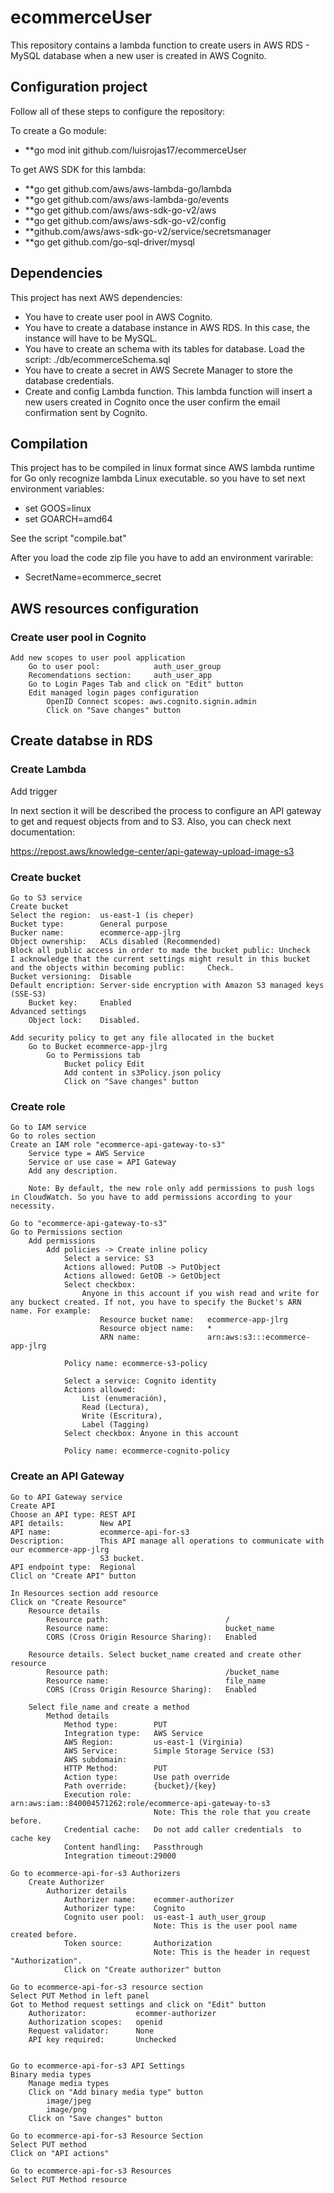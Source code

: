 # ecommerceUser
This repository contains a lambda function to create users in AWS RDS - MySQL database when a new user is created in AWS Cognito.

## Configuration project
Follow all of these steps to configure the repository:

To create a Go module: 
- **go mod init github.com/luisrojas17/ecommerceUser

To get AWS SDK for this lambda:
- **go get github.com/aws/aws-lambda-go/lambda
- **go get github.com/aws/aws-lambda-go/events
- **go get github.com/aws/aws-sdk-go-v2/aws
- **go get github.com/aws/aws-sdk-go-v2/config
- **github.com/aws/aws-sdk-go-v2/service/secretsmanager
- **go get github.com/go-sql-driver/mysql

## Dependencies
This project has next AWS dependencies: 

- You have to create user pool in AWS Cognito.
- You have to create a database instance in AWS RDS. In this case, the instance will have to be MySQL.
- You have to create an schema with its tables for database. Load the script:
    ./db/ecommerceSchema.sql
- You have to create a secret in AWS Secrete Manager to store the database credentials.
- Create and config Lambda function. This lambda function will insert a new users created in Cognito once the user confirm the email confirmation sent by Cognito.

## Compilation
This project has to be compiled in linux format since AWS lambda runtime for Go only 
recognize lambda Linux executable. so you have to set next environment variables:

- set GOOS=linux
- set GOARCH=amd64

See the script "compile.bat"

After you load the code zip file you have to add an environment varirable:

- SecretName=ecommerce_secret



## AWS resources configuration

### Create user pool in Cognito


    Add new scopes to user pool application
        Go to user pool:            auth_user_group
        Recomendations section:     auth_user_app
        Go to Login Pages Tab and click on "Edit" button 
        Edit managed login pages configuration 
            OpenID Connect scopes: aws.cognito.signin.admin
            Click on "Save changes" button


## Create databse in RDS

### Create Lambda

Add trigger 

In next section it will be described the process to configure an API gateway to get and request objects from and to S3. Also, you can check next documentation:

https://repost.aws/knowledge-center/api-gateway-upload-image-s3

### Create bucket

    Go to S3 service
    Create bucket
    Select the region:  us-east-1 (is cheper)
    Bucket type:        General purpose
    Bucker name:        ecommerce-app-jlrg
    Object ownership:   ACLs disabled (Recommended)
    Block all public access in order to made the bucket public: Uncheck
    I acknowledge that the current settings might result in this bucket and the objects within becoming public:     Check.
    Bucket versioning:  Disable
    Default encription: Server-side encryption with Amazon S3 managed keys (SSE-S3)
        Bucket key:     Enabled
    Advanced settings
        Object lock:    Disabled.

    Add security policy to get any file allocated in the bucket
        Go to Bucket ecommerce-app-jlrg
            Go to Permissions tab
                Bucket policy Edit
                Add content in s3Policy.json policy
                Click on "Save changes" button

### Create role
    
    Go to IAM service
    Go to roles section 
    Create an IAM role "ecommerce-api-gateway-to-s3"
        Service type = AWS Service
        Service or use case = API Gateway
        Add any description.

        Note: By default, the new role only add permissions to push logs in CloudWatch. So you have to add permissions according to your necessity.

    Go to "ecommerce-api-gateway-to-s3"
    Go to Permissions section  
        Add permissions
            Add policies -> Create inline policy
                Select a service: S3 
                Actions allowed: PutOB -> PutObject
                Actions allowed: GetOB -> GetObject 
                Select checkbox: 
                    Anyone in this account if you wish read and write for any buckect created. If not, you have to specify the Bucket's ARN name. For example:
                        Resource bucket name:   ecommerce-app-jlrg
                        Resource object name:   * 
                        ARN name:               arn:aws:s3:::ecommerce-app-jlrg
                
                Policy name: ecommerce-s3-policy

                Select a service: Cognito identity
                Actions allowed: 
                    List (enumeración), 
                    Read (Lectura), 
                    Write (Escritura), 
                    Label (Tagging)  
                Select checkbox: Anyone in this account

                Policy name: ecommerce-cognito-policy

### Create an API Gateway

    Go to API Gateway service
    Create API
    Choose an API type: REST API
    API details:        New API 
    API name:           ecommerce-api-for-s3
    Description:        This API manage all operations to communicate with our ecommerce-app-jlrg 
                        S3 bucket.
    API endpoint type:  Regional
    Clicl on "Create API" button

    In Resources section add resource
    Click on "Create Resource"
        Resource details
            Resource path:                          /
            Resource name:                          bucket_name
            CORS (Cross Origin Resource Sharing):   Enabled

        Resource details. Select bucket_name created and create other resource
            Resource path:                          /bucket_name
            Resource name:                          file_name
            CORS (Cross Origin Resource Sharing):   Enabled

        Select file_name and create a method
            Method details
                Method type:        PUT
                Integration type:   AWS Service
                AWS Region:         us-east-1 (Virginia)
                AWS Service:        Simple Storage Service (S3)
                AWS subdomain:      
                HTTP Method:        PUT
                Action type:        Use path override
                Path override:      {bucket}/{key}
                Execution role:     arn:aws:iam::840004571262:role/ecommerce-api-gateway-to-s3
                                    Note: This the role that you create before.
                Credential cache:   Do not add caller credentials  to cache key
                Content handling:   Passthrough
                Integration timeout:29000    

    Go to ecommerce-api-for-s3 Authorizers
        Create Authorizer
            Authorizer details
                Authorizer name:    ecommer-authorizer
                Authorizer type:    Cognito
                Cognito user pool:  us-east-1 auth_user_group
                                    Note: This is the user pool name created before.
                Token source:       Authorization
                                    Note: This is the header in request "Authorization".
                Click on "Create authorizer" button

    Go to ecommerce-api-for-s3 resource section
    Select PUT Method in left panel
    Got to Method request settings and click on "Edit" button
        Authorizator:           ecommer-authorizer
        Authorization scopes:   openid
        Request validator:      None
        API key required:       Unchecked


    Go to ecommerce-api-for-s3 API Settings
    Binary media types
        Manage media types
        Click on "Add binary media type" button
            image/jpeg
            image/png
        Click on "Save changes" button

    Go to ecommerce-api-for-s3 Resource Section 
    Select PUT method 
    Click on "API actions"

    Go to ecommerce-api-for-s3 Resources
    Select PUT Method resource
